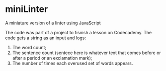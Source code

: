 # miniLinter
A miniature version of a linter using JavaScript

The code was part of a project to fisnish a lesson on Codecademy. 
The code gets a string as an input and logs:
1. The word count; 
2. The sentence count (sentece here is whatever text that comes before or after a period or an exclamation mark);
3. The number of times each overused set of words appears.
